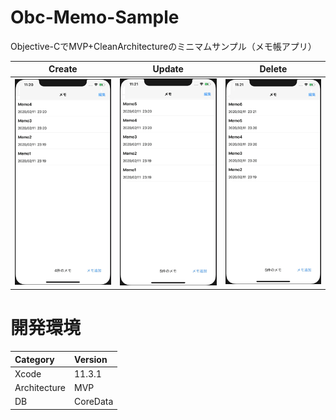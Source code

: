 # Obc-Memo-Sample
Objective-CでMVP+CleanArchitectureのミニマムサンプル（メモ帳アプリ）

|Create|Update|Delete|
|:--:|:--:|:--:|
|<img src="https://github.com/ddd503/Image-Resource/raw/master/RxSwift_MemoList/RxSwift_MemoList_Create.gif" width="200">|<img src="https://github.com/ddd503/Image-Resource/raw/master/RxSwift_MemoList/RxSwift_MemoList_Update.gif" width="200">|<img src="https://github.com/ddd503/Image-Resource/raw/master/RxSwift_MemoList/RxSwift_MemoList_Delete.gif" width="200">|

# 開発環境

|Category | Version |
|:-----------|:------------|
| Xcode | 11.3.1 |
| Architecture | MVP |
| DB | CoreData |
